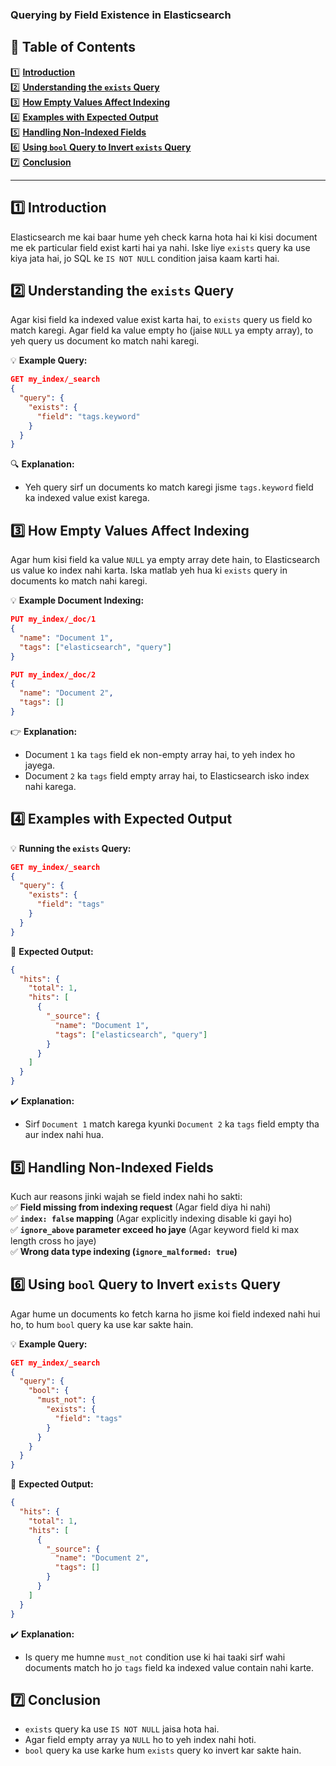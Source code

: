 ### Querying by Field Existence in Elasticsearch  

## 📌 **Table of Contents**  

1️⃣ [**Introduction**](#1)  
2️⃣ [**Understanding the `exists` Query**](#2)  
3️⃣ [**How Empty Values Affect Indexing**](#3)  
4️⃣ [**Examples with Expected Output**](#4)  
5️⃣ [**Handling Non-Indexed Fields**](#5)  
6️⃣ [**Using `bool` Query to Invert `exists` Query**](#6)  
7️⃣ [**Conclusion**](#7)  

---  

## 1️⃣ Introduction  <a id="1"></a>

Elasticsearch me kai baar hume yeh check karna hota hai ki kisi document me ek particular field exist karti hai ya nahi. Iske liye `exists` query ka use kiya jata hai, jo SQL ke `IS NOT NULL` condition jaisa kaam karti hai.  

## 2️⃣ Understanding the `exists` Query  <a id="2"></a>

Agar kisi field ka indexed value exist karta hai, to `exists` query us field ko match karegi. Agar field ka value empty ho (jaise `NULL` ya empty array), to yeh query us document ko match nahi karegi.  

💡 **Example Query:**  
```json
GET my_index/_search
{
  "query": {
    "exists": {
      "field": "tags.keyword"
    }
  }
}
```
🔍 **Explanation:**  
- Yeh query sirf un documents ko match karegi jisme `tags.keyword` field ka indexed value exist karega.  

## 3️⃣ How Empty Values Affect Indexing  <a id="3"></a>

Agar hum kisi field ka value `NULL` ya empty array dete hain, to Elasticsearch us value ko index nahi karta. Iska matlab yeh hua ki `exists` query in documents ko match nahi karegi.  

💡 **Example Document Indexing:**  
```json
PUT my_index/_doc/1
{
  "name": "Document 1",
  "tags": ["elasticsearch", "query"]
}

PUT my_index/_doc/2
{
  "name": "Document 2",
  "tags": []
}
```
👉 **Explanation:**  
- Document `1` ka `tags` field ek non-empty array hai, to yeh index ho jayega.  
- Document `2` ka `tags` field empty array hai, to Elasticsearch isko index nahi karega.  

## 4️⃣ Examples with Expected Output  <a id="4"></a>

💡 **Running the `exists` Query:**  
```json
GET my_index/_search
{
  "query": {
    "exists": {
      "field": "tags"
    }
  }
}
```
📌 **Expected Output:**  
```json
{
  "hits": {
    "total": 1,
    "hits": [
      {
        "_source": {
          "name": "Document 1",
          "tags": ["elasticsearch", "query"]
        }
      }
    ]
  }
}
```
✔️ **Explanation:**  
- Sirf `Document 1` match karega kyunki `Document 2` ka `tags` field empty tha aur index nahi hua.  

## 5️⃣ Handling Non-Indexed Fields  <a id="5"></a>

Kuch aur reasons jinki wajah se field index nahi ho sakti:  
✅ **Field missing from indexing request** (Agar field diya hi nahi)  
✅ **`index: false` mapping** (Agar explicitly indexing disable ki gayi ho)  
✅ **`ignore_above` parameter exceed ho jaye** (Agar keyword field ki max length cross ho jaye)  
✅ **Wrong data type indexing (`ignore_malformed: true`)**  

## 6️⃣ Using `bool` Query to Invert `exists` Query  <a id="6"></a>

Agar hume un documents ko fetch karna ho jisme koi field indexed nahi hui ho, to hum `bool` query ka use kar sakte hain.  

💡 **Example Query:**  
```json
GET my_index/_search
{
  "query": {
    "bool": {
      "must_not": {
        "exists": {
          "field": "tags"
        }
      }
    }
  }
}
```
📌 **Expected Output:**  
```json
{
  "hits": {
    "total": 1,
    "hits": [
      {
        "_source": {
          "name": "Document 2",
          "tags": []
        }
      }
    ]
  }
}
```
✔️ **Explanation:**  
- Is query me humne `must_not` condition use ki hai taaki sirf wahi documents match ho jo `tags` field ka indexed value contain nahi karte.  

## 7️⃣ Conclusion  <a id="7"></a>
- `exists` query ka use `IS NOT NULL` jaisa hota hai.  
- Agar field empty array ya `NULL` ho to yeh index nahi hoti.  
- `bool` query ka use karke hum `exists` query ko invert kar sakte hain.  

